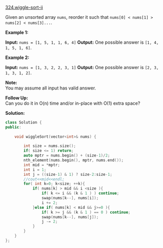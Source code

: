 [324.wiggle-sort-ii](https://leetcode.com/problems/wiggle-sort-ii/)  

Given an unsorted array `nums`, reorder it such that `nums[0] < nums[1] > nums[2] < nums[3]...`.

**Example 1:**

**Input:** `nums = [1, 5, 1, 1, 6, 4]`
**Output:** One possible answer is `[1, 4, 1, 5, 1, 6]`.

**Example 2:**

**Input:** `nums = [1, 3, 2, 2, 3, 1]`
**Output:** One possible answer is `[2, 3, 1, 3, 1, 2]`.

**Note:**  
You may assume all input has valid answer.

**Follow Up:**  
Can you do it in O(n) time and/or in-place with O(1) extra space?  



**Solution:**  

```cpp
class Solution {
public:
    
    void wiggleSort(vector<int>& nums) {
        
        int size = nums.size();
        if( size <= 1) return;
        auto mptr = nums.begin() + (size-1)/2;
        nth_element(nums.begin(), mptr, nums.end());
        int mid = *mptr;
        int i = 1;
        int j = ((size-1) & 1) ? size-2:size-1;
        //cout<<mid<<endl;
        for( int k=0; k<size; ++k){
            if( nums[k] > mid && i <size ){
                if( k <= i && (k & 1 ) ) continue;
                swap(nums[k--], nums[i]);
                i += 2;
            }else if( nums[k] < mid && j>=0 ){
                if( k >= j && (k & 1 ) == 0 ) continue;
                swap(nums[k--], nums[j]);
                j -= 2;
            }
        }
    }
};
```
      